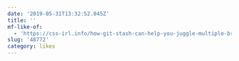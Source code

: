 ```yaml
---
date: '2019-05-31T13:32:52.045Z'
title: ''
mf-like-of:
  - 'https://css-irl.info/how-git-stash-can-help-you-juggle-multiple-branches/'
slug: '48772'
category: likes
---
```

